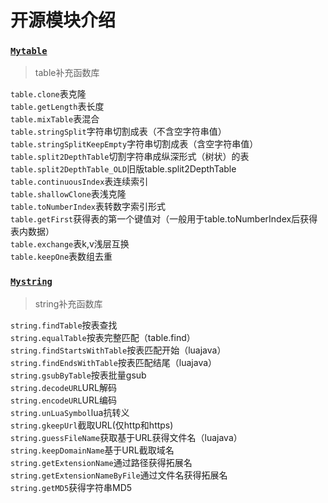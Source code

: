 # 开源模块介绍

### [`Mytable`](./Mytable.lua)
>table补充函数库

`table.clone`表克隆</br>
`table.getLength`表长度</br>
`table.mixTable`表混合</br>
`table.stringSplit`字符串切割成表（不含空字符串值）</br>
`table.stringSplitKeepEmpty`字符串切割成表（含空字符串值）</br>
`table.split2DepthTable`切割字符串成纵深形式（树状）的表</br>
`table.split2DepthTable_OLD`旧版table.split2DepthTable</br>
`table.continuousIndex`表连续索引</br>
`table.shallowClone`表浅克隆</br>
`table.toNumberIndex`表转数字索引形式</br>
`table.getFirst`获得表的第一个键值对（一般用于table.toNumberIndex后获得表内数据）</br>
`table.exchange`表k,v浅层互换</br>
`table.keepOne`表数组去重</br>

### [`Mystring`](./Mystring.lua)
>string补充函数库

`string.findTable`按表查找</br>
`string.equalTable`按表完整匹配（table.find）</br>
`string.findStartsWithTable`按表匹配开始（luajava）</br>
`string.findEndsWithTable`按表匹配结尾（luajava）</br>
`string.gsubByTable`按表批量gsub</br>
`string.decodeURL`URL解码</br>
`string.encodeURL`URL编码</br>
`string.unLuaSymbol`lua抗转义</br>
`string.gkeepUrl`截取URL(仅http和https)</br>
`string.guessFileName`获取基于URL获得文件名（luajava）</br>
`string.keepDomainName`基于URL截取域名</br>
`string.getExtensionName`通过路径获得拓展名</br>
`string.getExtensionNameByFile`通过文件名获得拓展名</br>
`string.getMD5`获得字符串MD5</br>

